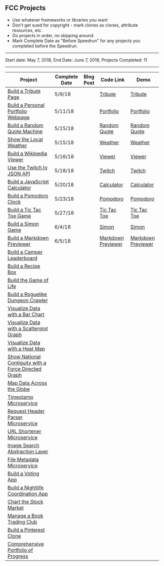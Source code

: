 ## FCC Projects

* Use whatever frameworks or libraries you want
* Don't get sued for copyright - mark clones as clones, attribute resources, etc.
* Do projects in order, no skipping around.
* Mark Complete Date as "Before Speedrun" for any projects you completed before the Speedrun.

---

Start date: May 7, 2018,
End Date: June 7, 2018,
Projects Completed: 11

---

| Project                                                                                     | Complete Date | Blog Post | Code Link                                                                                                            | Demo                                                                                       |
| ------------------------------------------------------------------------------------------- | ------------- | --------- | -------------------------------------------------------------------------------------------------------------------- | ------------------------------------------------------------------------------------------ |
| [Build a Tribute Page](./frontend/tribute-page)                                             | 5/9/18        |           | [Tribute](https://github.com/lacyjpr/react-speedrun/blob/master/src/containers/Frontend/TributePage/TributePage.jsx) | [Tribute](https://lacyjpr.github.io/react-speedrun/#/Frontend/TributePage)                 |
| [Build a Personal Portfolio Webpage](.frontend/portfolio)                                   | 5/11/18       |           | [Portfolio](https://github.com/lacyjpr/react-speedrun/tree/master/src/containers/Frontend/PersonalPortfolioWebpage)  | [Portfolio](https://lacyjpr.github.io/react-speedrun/#/Frontend/PersonalPortfolioWebpage)  |
| [Build a Random Quote Machine](./fcc/frontend/random-quote-machine)                         | 5/15/18       |           | [Random Quote](https://github.com/lacyjpr/react-speedrun/tree/master/src/containers/Frontend/RandomQuoteMachine)     | [Random Quote](https://lacyjpr.github.io/react-speedrun/#/Frontend/RandomQuoteMachine)     |
| [Show the Local Weather](./fcc/frontend/local-weather)                                      | 5/15/18       |           | [Weather](https://github.com/lacyjpr/react-speedrun/tree/master/src/containers/Frontend/LocalWeather)                | [Weather](https://lacyjpr.github.io/react-speedrun/#/Frontend/LocalWeather)                |
| [Build a Wikipedia Viewer](./fcc/frontend/wikipedia-viewer)                                 | 5/16/18       |           | [Viewer](https://github.com/lacyjpr/react-speedrun/tree/master/src/containers/Frontend/WikipediaViewer)              | [Viewer](https://lacyjpr.github.io/react-speedrun/#/Frontend/WikipediaViewer)              |
| [Use the Twitch.tv JSON API](./fcc/frontend/twitch-client)                                  | 5/18/18       |           | [Twitch](https://github.com/lacyjpr/react-speedrun/tree/master/src/containers/Frontend/Twitchtv)                     | [Twitch](https://lacyjpr.github.io/react-speedrun/#/Frontend/Twitchtv)                     |
| [Build a JavaScript Calculator](./fcc/frontend/calculator)                                  | 5/20/18       |           | [Calculator](https://github.com/lacyjpr/react-speedrun/tree/master/src/containers/Frontend/Calculator)               | [Calculator](https://lacyjpr.github.io/react-speedrun/#/Frontend/Calculator)               |
| [Build a Pomodoro Clock](./fcc/frontend/pomodoro-clock)                                     | 5/23/18       |           | [Pomodoro](https://github.com/lacyjpr/react-speedrun/tree/master/src/containers/Frontend/PomodoroClock)              | [Pomodoro](https://lacyjpr.github.io/react-speedrun/#/Frontend/PomodoroClock)              |
| [Build a Tic Tac Toe Game](./fcc/frontend/tictactoe-game)                                   | 5/27/18       |           | [Tic Tac Toe](https://github.com/lacyjpr/react-speedrun/tree/master/src/containers/Frontend/TicTacToeGame)           | [Tic Tac Toe](https://lacyjpr.github.io/react-speedrun/#/Frontend/TicTacToeGame)           |
| [Build a Simon Game](./fcc/frontend/simon-game)                                             | 6/4/18        |           | [Simon](https://github.com/lacyjpr/react-speedrun/tree/master/src/containers/Frontend/SimonGame)                     | [Simon](https://lacyjpr.github.io/react-speedrun/#/Frontend/SimonGame)                     |
| [Build a Markdown Previewer](./fcc/data-vis/markdown-previewer)                             | 6/5/18        |           | [Markdown Previewer](https://github.com/lacyjpr/react-speedrun/tree/master/src/containers/Datavis/MarkdownPreviewer) | [Markdown Previewer](https://lacyjpr.github.io/react-speedrun/#/DataVis/MarkdownPreviewer) |
| [Build a Camper Leaderboard](./fcc/data-vis/camper-leaderboard)                             |               |           |                                                                                                                      |                                                                                            |
| [Build a Recipe Box](./fcc/data-vis/recipe-box)                                             |               |           |                                                                                                                      |                                                                                            |
| [Build the Game of Life](./fcc/data-vis/game-of-life)                                       |               |           |                                                                                                                      |                                                                                            |
| [Build a Roguelike Dungeon Crawler](./fcc/data-vis/dungeon-crawler)                         |               |           |                                                                                                                      |                                                                                            |
| [Visualize Data with a Bar Chart](./fcc/data-vis/bar-chart)                                 |               |           |                                                                                                                      |                                                                                            |
| [Visualize Data with a Scatterplot Graph](./fcc/data-vis/scatterplot-graph)                 |               |           |                                                                                                                      |                                                                                            |
| [Visualize Data with a Heat Map](./fcc/data-vis/heat-map)                                   |               |           |                                                                                                                      |                                                                                            |
| [Show National Contiguity with a Force Directed Graph](./fcc/data-vis/force-directed-graph) |               |           |                                                                                                                      |                                                                                            |
| [Map Data Across the Globe](./fcc/data-vis/data-across-globe)                               |               |           |                                                                                                                      |                                                                                            |
| [Timestamp Microservice](./fcc/backend/api-timestamp)                                       |               |           |                                                                                                                      |                                                                                            |
| [Request Header Parser Microservice](./fcc/backend/api-request-header)                      |               |           |                                                                                                                      |                                                                                            |
| [URL Shortener Microservice](./fcc/backend/api-url-shortener)                               |               |           |                                                                                                                      |                                                                                            |
| [Image Search Abstraction Layer](./fcc/backend/api-image-search)                            |               |           |                                                                                                                      |                                                                                            |
| [File Metadata Microservice](./fcc/backend/api-file-metadata)                               |               |           |                                                                                                                      |                                                                                            |
| [Build a Voting App](./fcc/backend/app-voting)                                              |               |           |                                                                                                                      |                                                                                            |
| [Build a Nightlife Coordination App](./fcc/backend/app-nightlife)                           |               |           |                                                                                                                      |                                                                                            |
| [Chart the Stock Market](./fcc/backend/app-stock-market)                                    |               |           |                                                                                                                      |                                                                                            |
| [Manage a Book Trading Club](./fcc/backend/app-book-trading)                                |               |           |                                                                                                                      |                                                                                            |
| [Build a Pinterest Clone](./fcc/backend/app-pinterest-clone)                                |               |           |                                                                                                                      |                                                                                            |
| [Comprehensive Portfolio of Progress](./fcc/portfolio)                                      |               |           |                                                                                                                      |                                                                                            |
